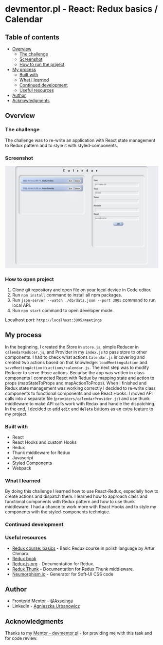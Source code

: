 # devmentor.pl - React: Redux basics / Calendar

## Table of contents

-   [Overview](#overview)
    -   [The challenge](#the-challenge)
    -   [Screenshot](#screenshot)
    -   [How to run the project](#how-to-run-the-project)
-   [My process](#my-process)
    -   [Built with](#built-with)
    -   [What I learned](#what-i-learned)
    -   [Continued development](#continued-development)
    -   [Useful resources](#useful-resources)
-   [Author](#author)
-   [Acknowledgments](#acknowledgments)

## Overview

### The challenge

The challenge was to re-write an application with React state management to Redux pattern and to style it with styled-components.

### Screenshot

![](./screenshot.png)

### How to open project

1. Clone git repository and open file on your local device in Code editor.
2. Run `npm install` command to install all npm packages.
3. Run `json-server --watch ./db/data.json --port 3005` command to run local API.
4. Run `npm start` command to open developer mode.

Localhost port: `http://localhost:3005/meetings`

## My process

In the beginning, I created the Store in `store.js`, simple Reducer in `calendarReducer.js`, and Provider in my `index.js` to pass store to other components. I had to check what actions `Calendar.js` is covering and created two actions based on that knowledge: `loadMeetingsAction` and `saveMeetingAction` in `actions/calendar.js`. The next step was to modify Reducer to serve those actions. Because the app was written in class components I connected React with Redux by mapping state and action to props (mapStateToProps and mapActionToProps). When I finished and Redux state management was working correctly I decided to re-write class components to functional components and use React Hooks. I moved API calls into a separate file (`providers/calendarProvider.js`) and use thunk middleware to make API calls work with Redux and handle the dispatching. In the end, I decided to add `edit` and `delete` buttons as an extra feature to my project.

### Built with

-   React
-   React Hooks and custom Hooks
-   Redux
-   Thunk middleware for Redux
-   Javascript
-   Styled Components
-   Webpack

### What I learned

By doing this challenge I learned how to use React-Redux, especially how to create actions and dispatch them. I learned how to approach class and functional components with Redux pattern and how to use thunk middleware. I had a chance to work more with React Hooks and to style my components with the styled-components technique.

### Continued development

### Useful resources

-   [Redux course: basics](https://fullstak.pl/Kurs-Podstawy-Redux/) - Basic Redux course in polish language by Artur Chmaro.
-   [Redux book](https://read.reduxbook.com/)
-   [Redux.js.org](https://redux.js.org/) - Documentation for Redux.
-   [Redux Thunk](https://github.com/reduxjs/redux-thunk) - Documentation for Redux Thunk middleware.
-   [Neumorphism.io](https://neumorphism.io/) - Generator for Soft-UI CSS code

## Author

-   Frontend Mentor - [@Axseinga](https://www.frontendmentor.io/profile/yourusername)
-   LinkedIn - [Agnieszka Urbanowicz](https://www.linkedin.com/in/agnieszka-urbanowicz-051147151/)

## Acknowledgments

Thanks to my [Mentor - devmentor.pl](https://devmentor.pl/) - for providing me with this task and for code review.
